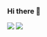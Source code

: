 ### Hi there 👋

[![](https://img.shields.io/badge/day%20📅-6-blue)](https://adventofcode.com/)
[![](https://img.shields.io/badge/stars%20⭐-10-yellow)](https://adventofcode.com/)
